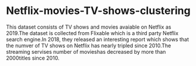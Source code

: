 # Netflix-movies-TV-shows-clustering
This dataset consists of TV shows and movies avaiable on Netflix as 2019.The dataset is collected from Flixable which is a third party Netflix search engine.In 2018, they released an interesting report which shows that the numver of TV shows on Netflix has nearly tripled since 2010.The streaming servises number of movieshas decreased by more than 2000titles since 2010.
